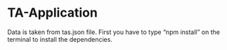 # TA-Application

Data is taken from tas.json file. First you have to type “npm install” on the terminal to install the dependencies.

